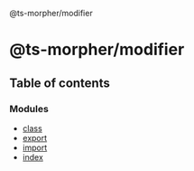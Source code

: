 @ts-morpher/modifier

# @ts-morpher/modifier

## Table of contents

### Modules

- [class](modules/class.md)
- [export](modules/export.md)
- [import](modules/import.md)
- [index](modules/index.md)
